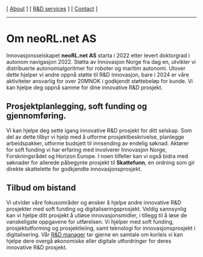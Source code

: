 [ [About](index.md) ]     [ [R&D services](RnD_services.md) ]     [ [Contact](./RnD_manager.md) ]

-------------------------------------------------------------------

# Om neoRL.net AS
Innovasjonsselskapet __neoRL.net AS__  starta i 2022 etter levert doktorgrad i autonom navigasjon 2022.
Støtta av Innovasjon Norge fra dag en, utvikler vi distribuerte autonomialgoritmer for roboter og maritim autonomi.
Utover dette hjelper vi andre oppnå støtte til R&D innovasjon, bare i 2024 er våre aktiviteter ansvarlig for over 
20MNOK i godkjendt støttebeløp for kunde. Vi kan hjelpe deg oppnå samme for dine innovative R&D prosjekt.

## Prosjektplanlegging, soft funding og gjennomføring.
Vi kan hjelpe deg sette igang innovative R&D prosjekt for ditt selskap.
Som del av dette tilbyr vi hjelp med å utforme prosjektbeskrivelse, planlegge arbeidspakker, utforme budsjett til
innsending av endelig søknad. Aktører for soft funding vi har erfaring med involverer Innovasjon Norge, Forskningsrådet 
og Horizon Europe. I noen tilfeller kan vi også bidra med søknader for allerede påbegynte prosjekt til **Skattefunn**, en
ordning som gir direkte skattelette for godkjendte innovasjonsprosjekt.

## Tilbud om bistand
Vi utvider våre fokusområder og ønsker å hjelpe andre innovative R&D prosjekter med soft funding og digitaliseringsprosjekt.
Veldig sannsynlig kan vi hjelpe ditt prosjekt å utløse innovasjonsmidler, i tillegg til å løse de vanskeligste
oppgavene for utførelsen. Vi hjelper med soft funding, prosjektutforming og prosjektleiing, samt teknologi for 
innovasjonsprosjekt i digitalisering. Vår [R&D manager](RnD_manager.md) tar gjerne en samtale om korleis vi kan hjelpe dere
overgå økonomiske eller digitale utfordringer for deres innovative R&D prosjekt.


